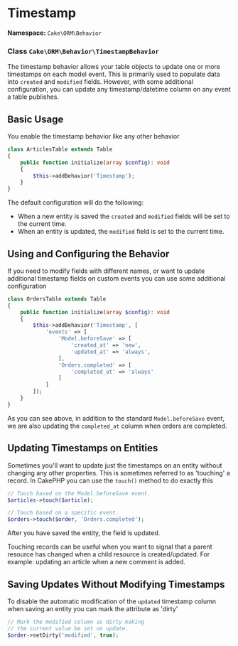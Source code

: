 # Timestamp

**Namespace:** `Cake\ORM\Behavior`


### Class `Cake\ORM\Behavior\TimestampBehavior`


The timestamp behavior allows your table objects to update one or more
timestamps on each model event. This is primarily used to populate data into
`created` and `modified` fields. However, with some additional
configuration, you can update any timestamp/datetime column on any event a table
publishes.

## Basic Usage

You enable the timestamp behavior like any other behavior

```php
class ArticlesTable extends Table
{
    public function initialize(array $config): void
    {
        $this->addBehavior('Timestamp');
    }
}
```
The default configuration will do the following:

- When a new entity is saved the `created` and `modified` fields will be set
  to the current time.
- When an entity is updated, the `modified` field is set to the current time.

## Using and Configuring the Behavior

If you need to modify fields with different names, or want to update additional
timestamp fields on custom events you can use some additional configuration
```php
class OrdersTable extends Table
{
    public function initialize(array $config): void
    {
        $this->addBehavior('Timestamp', [
            'events' => [
                'Model.beforeSave' => [
                    'created_at' => 'new',
                    'updated_at' => 'always',
                ],
                'Orders.completed' => [
                    'completed_at' => 'always'
                ]
            ]
        ]);
    }
}
```
As you can see above, in addition to the standard `Model.beforeSave` event, we
are also updating the `completed_at` column when orders are completed.

## Updating Timestamps on Entities

Sometimes you'll want to update just the timestamps on an entity without
changing any other properties. This is sometimes referred to as 'touching'
a record. In CakePHP you can use the `touch()` method to do exactly this
```php
// Touch based on the Model.beforeSave event.
$articles->touch($article);

// Touch based on a specific event.
$orders->touch($order, 'Orders.completed');
```
After you have saved the entity, the field is updated.

Touching records can be useful when you want to signal that a parent resource
has changed when a child resource is created/updated. For example: updating an
article when a new comment is added.

## Saving Updates Without Modifying Timestamps

To disable the automatic modification of the `updated` timestamp column when
saving an entity you can mark the attribute as 'dirty'
```php
// Mark the modified column as dirty making
// the current value be set on update.
$order->setDirty('modified', true);
```